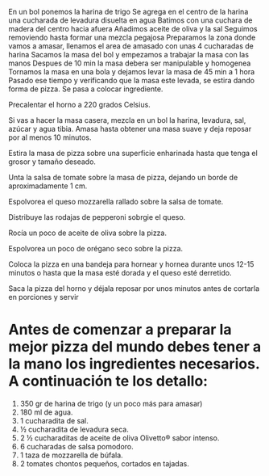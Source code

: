 En un bol ponemos la harina de trigo
Se agrega en el centro de la harina una cucharada de levadura disuelta en agua
Batimos con una cuchara de madera del centro hacia afuera
Añadimos aceite de oliva y la sal
Seguimos removiendo hasta formar una mezcla pegajosa
Preparamos la zona donde vamos a amasar, llenamos el area de amasado con unas 4 cucharadas de harina
Sacamos la masa del bol y empezamos a trabajar la masa con las manos
Despues de 10 min la masa debera ser manipulable y homogenea
Tornamos la masa en una bola y dejamos levar la masa de 45 min a 1 hora
Pasado ese tiempo y verificando que la masa este levada, se estira dando forma de pizza.
Se pasa a colocar ingrediente.

Precalentar el horno a 220 grados Celsius.

Si vas a hacer la masa casera, mezcla en un bol la harina, levadura, sal, azúcar y agua tibia. Amasa hasta obtener una masa suave y deja reposar por al menos 10 minutos.

Estira la masa de pizza sobre una superficie enharinada hasta que tenga el grosor y tamaño deseado.

Unta la salsa de tomate sobre la masa de pizza, dejando un borde de aproximadamente 1 cm.

Espolvorea el queso mozzarella rallado sobre la salsa de tomate.

Distribuye las rodajas de pepperoni sobrgie el queso.

Rocía un poco de aceite de oliva sobre la pizza.

Espolvorea un poco de orégano seco sobre la pizza.

Coloca la pizza en una bandeja para hornear y hornea durante unos 12-15 minutos o hasta que la masa esté dorada y el queso esté derretido.

Saca la pizza del horno y déjala reposar por unos minutos antes de cortarla en porciones y servir

# Antes de comenzar a preparar **la mejor pizza del mundo** debes tener a la mano los ingredientes necesarios. A continuación te los detallo:

1. 350 gr de harina de trigo (y un poco más para amasar)
2. 180 ml de agua.
3. 1 cucharadita de sal.
4. ½ cucharadita de levadura seca.
5. 2 ½ cucharaditas de aceite de oliva Olivetto® sabor intenso.
6. 6 cucharadas de salsa pomodoro.
7. 1 taza de mozzarella de búfala.
8. 2 tomates chontos pequeños, cortados en tajadas.
